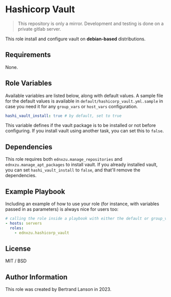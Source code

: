 Hashicorp Vault
=========
> This repository is only a mirror. Development and testing is done on a private gitlab server.

This role install and configure vault on **debian-based** distributions.

Requirements
------------

None.

Role Variables
--------------
Available variables are listed below, along with default values. A sample file for the default values is available in `default/hashicorp_vault.yml.sample` in case you need it for any `group_vars` or `host_vars` configuration.

```yaml
hashi_vault_install: true # by default, set to true
```
This variable defines if the vault package is to be installed or not before configuring. If you install vault using another task, you can set this to `false`.

Dependencies
------------

This role requires both `ednxzu.manage_repositories` and `ednxzu.manage_apt_packages` to install vault. If you already installed vault, you can set `hashi_vault_install` to `false`, and that'll remove the dependencies.

Example Playbook
----------------

Including an example of how to use your role (for instance, with variables passed in as parameters) is always nice for users too:
```yaml
# calling the role inside a playbook with either the default or group_vars/host_vars
- hosts: servers
  roles:
    - ednxzu.hashicorp_vault
```

License
-------

MIT / BSD

Author Information
------------------

This role was created by Bertrand Lanson in 2023.
